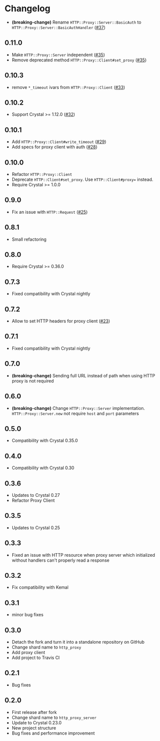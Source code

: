# Changelog

* **(breaking-change)** Rename `HTTP::Proxy::Server::BasicAuth` to `HTTP::Proxy::Server::BasicAuthHandler` ([#37](https://github.com/mamantoha/http_proxy/pull/37))

## 0.11.0

* Make `HTTP::Proxy::Server` independent ([#35](https://github.com/mamantoha/http_proxy/pull/35))
* Remove deprecated method `HTTP::Proxy::Client#set_proxy` ([#35](https://github.com/mamantoha/http_proxy/pull/35))

## 0.10.3

* remove `*_timeout` ivars from `HTTP::Proxy::Client` ([#33](https://github.com/mamantoha/http_proxy/pull/33))

## 0.10.2

* Support Crystal >= 1.12.0 ([#32](https://github.com/mamantoha/http_proxy/pull/32))

## 0.10.1

* Add `HTTP::Proxy::Client#write_timeout` ([#29](https://github.com/mamantoha/http_proxy/pull/29))
* Add specs for proxy client with auth ([#28](https://github.com/mamantoha/http_proxy/pull/28))

## 0.10.0

* Refactor `HTTP::Proxy::Client`
* Deprecate `HTTP::Client#set_proxy`. Use `HTTP::Client#proxy=` instead.
* Require Crystal >= 1.0.0

## 0.9.0

* Fix an issue with `HTTP::Request` ([#25](https://github.com/mamantoha/http_proxy/pull/25))

## 0.8.1

* Small refactoring
## 0.8.0

* Require Crystal >= 0.36.0

## 0.7.3

* Fixed compatibility with Crystal nightly

## 0.7.2

* Allow to set HTTP headers for proxy client ([#23](https://github.com/mamantoha/http_proxy/pull/23))

## 0.7.1

* Fixed compatibility with Crystal nightly

## 0.7.0

* **(breaking-change)** Sending full URL instead of path when using HTTP proxy is not required

## 0.6.0

* **(breaking-change)** Change `HTTP::Proxy::Server` implementation.
  `HTTP::Proxy::Server.new` not require `host` and `port` parameters

## 0.5.0

* Compatibility with Crystal 0.35.0

## 0.4.0

* Compatibility with Crystal 0.30

## 0.3.6

* Updates to Crystal 0.27
* Refactor Proxy Client

## 0.3.5

* Updates to Crystal 0.25

## 0.3.3

* Fixed an issue with HTTP resource when proxy server which initialized without handlers can't properly read a response

## 0.3.2

* Fix compatibility with Kemal

## 0.3.1

* minor bug fixes

## 0.3.0

* Detach the fork and turn it into a standalone repository on GitHub
* Change shard name to `http_proxy`
* Add proxy client
* Add project to Travis CI

## 0.2.1

* Bug fixes

## 0.2.0

* First release after fork
* Change shard name to `http_proxy_server`
* Update to Crystal 0.23.0
* New project structure
* Bug fixes and performance improvement
